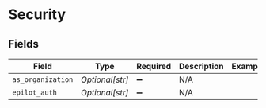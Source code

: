 # Security


## Fields

| Field              | Type               | Required           | Description        | Example            |
| ------------------ | ------------------ | ------------------ | ------------------ | ------------------ |
| `as_organization`  | *Optional[str]*    | :heavy_minus_sign: | N/A                |                    |
| `epilot_auth`      | *Optional[str]*    | :heavy_minus_sign: | N/A                |                    |